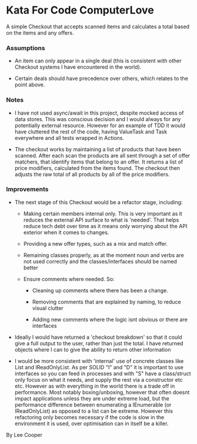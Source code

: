 # Kata For Code ComputerLove



A simple Checkout that accepts scanned items and calculates a total based on the items and any offers.



### Assumptions

- An item can only appear in a single deal (this is consistent with other Checkout systems I have encountered in the world).

- Certain deals should have precedence over others, which relates to the point above.



### Notes

- I have not used async/await in this project, despite mocked access of data stores. This was conscious decision and I would always for any potentially external resource. However for an example of TDD it would have cluttered the rest of the code, having ValueTask and Task everywhere and all tests wrapped in Actions.

- The checkout works by maintaining a list of products that have been scanned. After each scan the products are all sent through a set of offer matchers, that identify items that belong to an offer. It returns a list of price modifiers, calculated from the items found. The checkout then adjusts the raw total of all products by all of the price modifiers.



### Improvements

- The next stage of this Checkout would be a refactor stage, including:

  - Making certain members internal only. This is very important as it reduces the external API surface to what is 'needed'. That helps reduce tech debt over time as it means only worrying about the API exterior when it comes to changes.

  - Providing a new offer types, such as a mix and match offer.

  - Remaining classes properly, as at the moment noun and verbs are not used correctly and the classes/interfaces should be named better

  - Ensure comments where needed. So:

    - Cleaning up comments where there has been a change.

    - Removing comments that are explained by naming, to reduce visual clutter

    - Adding new comments where the logic isnt obvious or there are interfaces

- Ideally I would have returned a 'checkout breakdown' so that it could give a full output to the user, rather than just the total. I have returned objects where I can to give the ability to return other information

- I would be more consistent with 'internal' use of concrete classes like List<T> and IReadOnlyList<T>. As per SOLID "I" and "D" it is important to use interfaces so you can feed in processes and with "S" have a class/struct only focus on what it needs, and supply the rest via a constructor etc etc. However as with everything in the world there is a trade off in performance. Most notably boxing/unboxing, however that often doesnt impact applications unless they are under extreme load, but the performance difference between enumerating a IEnumerable (or IReadOnlyList) as opposed to a list can be extreme. However this refactoring only becomes necessary if the code is slow in the environment it is used, over optimisation can in itself be a killer.





By Lee Cooper